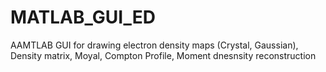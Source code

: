 # MATLAB_GUI_ED
AAMTLAB GUI for drawing electron density maps (Crystal, Gaussian), Density matrix, Moyal, Compton Profile, Moment dnesnsity reconstruction
